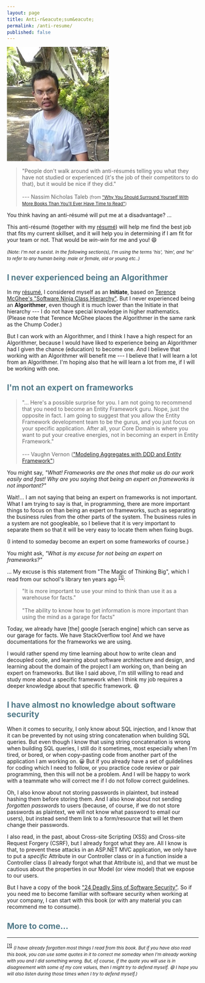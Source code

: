 ```yaml
---
layout: page
title: Anti-r&eacute;sum&eacute;
permalink: /anti-resume/
published: false
---
```


<style>
  h2 {
    color: #507988;
  }
</style>


<div class="float-right">
  <a href="/images/Jboy2017-Anti-Resume-Original.jpg">
    <img src="/images/Jboy2017-Anti-Resume-Small.jpg" title="Jboy Anti Resume Image" alt="Jboy Anti Resume Image" height="300" />
  </a>
</div>


> "People don't walk around with anti-r&eacute;sum&eacute;s telling you what they have not studied or experienced (it's the job of their competitors to do that), but it would be nice if they did."
<br /><br />
> --- Nassim Nicholas Taleb <small>(from ["Why You Should Surround Yourself With More Books Than You'll Ever Have Time to Read"](https://www.inc.com/jessica-stillman/why-you-should-stop-feeling-bad-about-all-those-books-you-buy-dont-read.html?cid=sf01002&sr_share=facebook))</small>



You think having an anti-r&eacute;sum&eacute; will put me at a disadvantage? ...

This anti-r&eacute;sum&eacute; (together with my [r&eacute;sum&eacute;](/resume/)) will help me find the best job that fits my current skillset, and it will help you in determining if I am fit for your team or not. That would be _win-win_ for me and you! :smile:



<!-- [I also think that antiresume matches with this idea of TDD, or writing tests] -->

<small>_(Note: I'm not a sexist. In the following section(s), I'm using the terms 'his', 'him', and 'he' to refer to any human being: male or female, old or young etc..)_</small>

## **I never experienced being an Algorithmer**

In my [r&eacute;sum&eacute;](/resume#im-an-initiate), I considered myself as an **Initiate**, based on [Terence McGhee's "Software Ninja Class Hierarchy"](https://terencemcghee.com/Articles/Tech/2015/10/25/1D0C454A70AC3AEF01BB1BAAD94C8753.html). But I never experienced being an **Algorithmer**, even though it is much lower than the Initiate in that hierarchy --- I do not have special knowledge in higher mathematics. (Please note that Terence McGhee places the Algorithmer in the same rank as the Chump Coder.)

But I can work with an Algorithmer, and I think I have a high respect for an Algorithmer, because I would have liked to experience being an Algorithmer had I given the chance (education) to become one. And I believe that working with an Algorithmer will benefit me --- I believe that I will learn a lot from an Algorithmer. I'm hoping also that he will learn a lot from me, if I will be working with one.


## **I'm not an expert on frameworks**

> "... Here's a possible surprise for you. I am not going to recommend that you need to become an Entity Framework guru. Nope, just the opposite in fact. I am going to suggest that you allow the Entity Framework development team to be the gurus, and you just focus on your specific application. After all, your Core Domain is where you want to put your creative energies, not in becoming an expert in Entity Framework."
<br /><br />
> --- Vaughn Vernon (["Modeling Aggregates with DDD and Entity Framework"](https://vaughnvernon.co/?p=879))


You might say, _"What! Frameworks are the ones that make us do our work easily and fast! Why are you saying that being an expert on frameworks is not important?"_

Wait!... I am not saying that being an expert on frameworks is not important. What I am trying to say is that, in programming, there are more important things to focus on than being an expert on frameworks, such as separating the business rules from the other parts of the system. The business rules in a system are not googleable, so I believe that it is very important to separate them so that it will be very easy to locate them when fixing bugs.

(I intend to someday become an expert on some frameworks of course.)

You might ask, _"What is my excuse for not being an expert on frameworks?"_

... My excuse is this statement from "The Magic of Thinking Big", which I read from our school's library ten years ago
<sup id="footnote-indicator-1">[[1]](#footnote-1)</sup>:

> "It is more important to use your mind to think than use it as a warehouse for facts."
<br /><br />
> "The ability to know how to get information is more important than using the mind as a garage for facts"


Today, we already have [the] google [serach engine] which can serve as our garage for facts. We have StackOverflow too! And we have documentations for the frameworks we are using.

I would rather spend my time learning about how to write clean and decoupled code, and learning about software architecture and design, and learning about the domain of the project I am working on, than being an expert on frameworks. But like I said above, I'm still willing to read and study more about a specific framework when I think my job requires a deeper knowledge about that specific framework. :smile:

## **I have almost no knowledge about software security**

When it comes to security, I only know about SQL injection, and I know that it can be prevented by not using string concatenation when building SQL queries. But even though I know that using string concatenation is wrong when building SQL queries, I still do it sometimes, most especially when I'm tired, or bored, or when copy-pasting code from another part of the application I am working on. :grinning: But if you already have a set of guildelines for coding which I need to follow, or you practice code review or pair programming, then this will not be a problem. And I will be happy to work with a teammate who will correct me if I do not follow correct guidelines.

Oh, I also know about not storing passwords in plaintext, but instead hashing them before storing them. And I also know about not sending _forgotten passwords_ to users (because, of course, if we do not store passwords as plaintext, we will not know what password to email our users), but instead send them link to a form/resource that will let them change their passwords.

I also read, in the past, about Cross-site Scripting (XSS) and Cross-site Request Forgery (CSRF), but I already forgot what they are. All I know is that, to prevent these attacks in an ASP.NET MVC application, we only have to put a _specific_ Attribute in our Controller class or in a function inside a Controller class (I already forgot what that Attribute is), and that we must be cautious about the properties in our Model (or view model) that we expose to our users.

But I have a copy of the book ["24 Deadly Sins of Software Security"](https://www.bookdepository.com/book/9780071626750?a_aid=jflaga). So if you need me to become familiar with software security when working at your company, I can start with this book (or with any material you can recommend me to consume).



## **More to come...**





--------------------

<sup id="footnote-1">[[1]](#footnote-indicator-1)</sup> <small>_(I have already forgotten most things I read from this book. But if you have also read this book, you can use some quotes in it to correct me someday when I'm already working with you and I did something wrong. But, of course, if the quote you will use is in disagreement with some of my core values, then I might try to defend myself. :smile: I hope you will also listen during those times when I try to defend myself.)_</small>



<!--

And I intend to be a expert on some frameworks someday.



Since about ten years ago I am influenced by this statement from "The Magic of Thinking Big"
<sup id="footnote-indicator-1">[[1]](#footnote-1)</sup>:

> "It is more important to use your mind to think than use it as a warehouse for facts."
<br /><br />
> "The ability to know how to get information is more important than using the mind as a garage for facts"


Today, we already have google which which can serve as our garage for facts. We have StackOverflow too!



Then when my first employer made us study DDD, and I learned about what they call having a _ubiquitous language_ between the business people and the programmers, and using the _ubiquituos language_ when creating the domain model, I _began_ to realize that this domain model thing is a very important part of a software system.




> uncle bob martin on web servers and databases and frameworks

As much as possible, I want to decouple my code from frameworks.
Of course that is not always possible if I will be working on existing projects.

You can hire me to _help_ you decouple your code from frameworks...


Please note that in my [Open Application Letter](/open-application-letter/), I never applied for a job where expertise in specific frameworks is needed. I only applied for jobs where the major tasks involves decoupling the business rules from frameworks. (Of course I understand that there are frameworks/libraries that we have to couple with the business rules, such as the standard libraries in Java or .NET.) If you need expertise in specific frameworks, I am not fit for that job, at least for now.



I have a considerable amount of knowledge about frameworks and their uses, but for now, I want to concentrate on creating domain models (and decoupling them from frameworks). I will just spend time to become am expert on frameworks later.



### Focused on separating the business logic from other parts of the system

Being influenced by people who promote DDD (Note: I only know a little about DDD), I am the kind of person who _would like to_ focus on learning about the domain of the business... and modeling that domain intead on focusing on the specifics of the frameworks or libraries being used in the software system I am involved in...

Giving more focus on the domain will help remove mistakes that 

If you will hire me to be part of a team that will make software from the start --- I believe that structuring a software project so that the business rules (or the domain model) is separated from the other parts of the software system is a very good way to start a project, even if the current state of the project is not yet very complex, because, as what Jimmy Bogard said in his talk "Crafting Wicked Domain Models", many software will become complex even if it did not start as complex.




If your team is still in the stage of being framework-focused, I might not work well with them. Except maybe if you want someone to be influential into making your team business-focused.

If I am hired I plan to spend at least half of my time (during the first few weeks or months) learning about the business and half of the time learning about the specific frameworks/libraries/technologies your team is using.

If I will 





### I'm the kind of person who is not comfortable accepting praise if I am not very confident about the project I'm working on. 







### I work very well, even during trying hours, _only if_ there is rapid feedback from the system I am working on

I'm a patient kind of man, I think, but I sometimes get impatient especially when it takes so much time to fix a problem which I think should be very easy to fix.

This impatience will be bolstered when it takes too long a time before I can be able to see whether the code I just wrote works or not.

A very long compilation time might be one of the reasons for a very slow feedback.

This problem can be solved if your system allows me to write fast (not slow) unit tests. So if I can write fast unit tests, this will not be a problem.

If the unit tests of your system run very slow, you might be interested in hiring me to _help_ fix the running time of your unit tests. Please note that I used the word _"help"_ because I will be needing the help of _at least_ one of your developers who is already very familiar with the system whose unit tests' running time you want to fix. It might be possible for me to fix it alone, but it will take way too much time and will give me (and you) too much unecessary frustrations if you allow me to do it alone.






### Wehn I get frustrated

when i get frustrated I sometimes think this: let those who make the mess be the ones to clean the mess. DOn't let them work on new projects unless they first clean up the mess that they made. If you want other people to clean up the mess that someone else made, be sure to pay him more that what you paid the one who made the mess.





### I sometimes get frustrated whn I know that something is wrong and I cannot do anything about it

It would be great if there is some kind of something where I am allowed to say it if I think we are doing something wrong, make suggestions as to how to solve it, and do that to solve it.

I will get frustrated sometime, or maybe oftentimes, when I know that we can do better with things but we are not doing something about it.


I would like to suggest that there be a system where a programmer can be able to raise his concerns about the existing code base if he thinks that there is something wrong in the system... and that we do something about it, or at least plan to do something about it.... to fix it later... because if a team does not do this, it seems to me that we are being dishonest to our employer, and to our clients.





It gives me this feeling that the memebers of the team do not seem to care.

It would be great if your company have this kind of system where I can be able to voice my opinion, for example, when I see something that we are doing which is bad. 

This kind of system will breed trust to each member of the team...


I don't want to play the blaming game because I don't know what my coleauges, managers or employer in the past were experiencings when they decided to do things the way they did them.


If you want to hear examples about this please ask me during the interview.


I understand that there are times when I don't need to ask for permission when I do something which I think will benefit my employers or my coleagues, but I just don't want to play politics, so I have to ask for permission about these things before I get hired.


Examples:

not decoupled code that I need to test

using RxJava






### I have almost no experience deploying things


But a coleague of mine once said that it is just almost the same as clicking the build button in an IDE. 

So if I am tasked of deployment and no one else is to guide me, I will just google how to do it. :smile:



### I only have basic knowledge about functional programming

All I know about functional programming is that the use of assignment is forbidden/discouraged and that there is heavy use of recursion.



### I know nothing about estimating

Today, the only method I have to honestly estimate the time to be spent to finish a project is to do at least two of the most important features of the app, then use the time spent on those two features to estimate the time that will be spent on the whole project.



### Cannot work on Android, except

I cannot work on Android projects for my next job because I promised my current employer that I will not be working on an Android project in my next job... except when I will be hired in _helping_ decouple your business (core) layer from the presentation layer or data layer or other layers in your system, because in that case, I will not be involved in working on the Android framework specific parts of project.



### I sometimes think about justice (seek for justice)


Let those who produced messy code be the ones to fix them. Don't give them another project to start until they fix their mess.

Well, I am very bold in saying that because I never experienced being involved in a software project from the very start. I only experienced in the maintenance mode of software projects.

But, as every adult might have already realized, we do not always get justice in this life. So I intend to help those who experience injustice by helping them fix the mess that was the result of it's creators' abandonment.

But if the creators of the system did not abandon their work, and is still working on it right now, and they know that it is a mess but do not know how to fix it, I am also willing to help.

You see, I believe in a personal Designer of the universe --- a Designer who is still cares about his creation (even though his creation do not seem to care about him)

But of course in the real world, that does not always happen.

I think I can help in fixing messy software. I'm now Micheal Feathers so if the mess is very big already, I might not be able to fix it. If it is still small and 






Please note that I only read 





### I almost wanted to give up on software development in the past

In my first job, I was very excited

  -  leaned about twitter ...


In my second job


So i will not work with you unless I'll be working in a new project where I will have influence about he structure/architecture of the project, or I will be working on an existing project that does not look like it was abandoned by it's designers, or I will be fixing an existing mess.... AND I can mentor the next person that will someday take care of the project I am currently working on (Or the current best designers in you company will mentor me)


Being influenced by people who promote DDD (Note: I only know a little about DDD), I already got past being a framework-focused developer to being a business-model-focused developer.

If your team is still in the stage of being framework-focused, I might not work well with them. Except maybe if you want someone to be influential into making your team business-focused.




### I have a hidden agenda

I want to help spread this idea of professionalism in the sovtware development comunity.




### I'm not very patient wehn working with the UI

I'm not very good with UI. But I can manage to workin with UIs if I need to work on them.

But if I will be working with a visual designer, I believe that he will not be having a problem working with me beause I intend to decouple my code from the UI so that my code will not be very affected with UI changes and UI changes will not affect so much my code.




### I don't know how to do this CQRS and Event Sourcing thing

... even thought I think this will have a very important role in the next few years


--------------------


**_If you are looking for my [Resum&eacute;](/resume/), you can view it [here](/resume/)_**



 -->